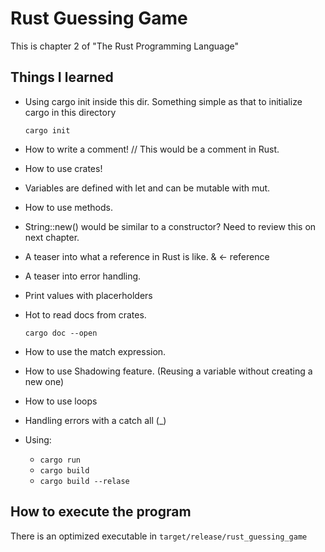 # Rust Guessing Game
This is chapter 2 of "The Rust Programming Language"

## Things I learned

- Using cargo init inside this dir. Something simple as that to initialize cargo in this directory 

    `cargo init`
- How to write a comment! // This would be a comment in Rust.
- How to use crates!
- Variables are defined with let and can be mutable with mut.
- How to use methods.
- String::new() would be similar to a constructor? Need to review this on next chapter.
- A teaser into what a reference in Rust is like. & <- reference
- A teaser into error handling. 
- Print values with placerholders
- Hot to read docs from crates. 

    `cargo doc --open`
- How to use the match expression.
- How to use Shadowing feature. (Reusing a variable without creating a new one)
- How to use loops 
- Handling errors with a catch all (_)
- Using:
    - `cargo run`
    - `cargo build`
    - `cargo build --relase`

## How to execute the program 
There is an optimized executable in 
`target/release/rust_guessing_game`
